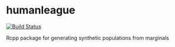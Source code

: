 # humanleague

[![Build Status](https://travis-ci.org/CatchDat/humanleague?branch=master)](https://travis-ci.org/CatchDat/humanleague)

Rcpp package for generating synthetic populations from marginals
